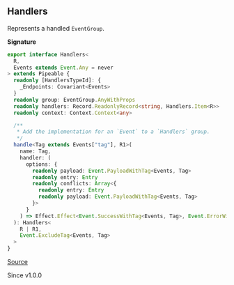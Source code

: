 ## Handlers

Represents a handled `EventGroup`.

**Signature**

```ts
export interface Handlers<
  R,
  Events extends Event.Any = never
> extends Pipeable {
  readonly [HandlersTypeId]: {
    _Endpoints: Covariant<Events>
  }
  readonly group: EventGroup.AnyWithProps
  readonly handlers: Record.ReadonlyRecord<string, Handlers.Item<R>>
  readonly context: Context.Context<any>

  /**
   * Add the implementation for an `Event` to a `Handlers` group.
   */
  handle<Tag extends Events["tag"], R1>(
    name: Tag,
    handler: (
      options: {
        readonly payload: Event.PayloadWithTag<Events, Tag>
        readonly entry: Entry
        readonly conflicts: Array<{
          readonly entry: Entry
          readonly payload: Event.PayloadWithTag<Events, Tag>
        }>
      }
    ) => Effect.Effect<Event.SuccessWithTag<Events, Tag>, Event.ErrorWithTag<Events, Tag>, R1>
  ): Handlers<
    R | R1,
    Event.ExcludeTag<Events, Tag>
  >
}
```

[Source](https://github.com/Effect-TS/effect/tree/main/packages/experimental/src/EventLog.ts#L85)

Since v1.0.0